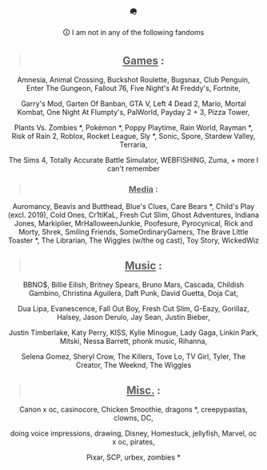 <div align="center">

### 🪖

🛈 I am not in any of the following fandoms

> ## <ins>Games</ins> :

Amnesia, Animal Crossing, Buckshot Roulette, Bugsnax, Club Penguin, Enter The Gungeon, Fallout 76, Five Night's At Freddy's, Fortnite,

Garry's Mod, Garten Of Banban, GTA V, Left 4 Dead 2, Mario, Mortal Kombat, One Night At Flumpty's, PalWorld, Payday 2 + 3, Pizza Tower,

Plants Vs. Zombies *, Pokémon *, Poppy Playtime, Rain World, Rayman *, Risk of Rain 2, Roblox, Rocket League, Sly *, Sonic, Spore, Stardew Valley, Terraria, 

The Sims 4, Totally Accurate Battle Simulator, WEBFISHING, Zuma, + more I can't remember

> ### <ins>Media</ins> :

Auromancy, Beavis and Butthead, Blue's Clues, Care Bears *, Child's Play (excl. 2019), Cold Ones, Cr1tiKaL, Fresh Cut Slim, Ghost Adventures, Indiana Jones, Markiplier,
MrHalloweenJunkie, Poofesure, Pyrocynical, Rick and Morty, Shrek, Smiling Friends, SomeOrdinaryGamers, The Brave Little Toaster *, The Librarian, The Wiggles (w/the og cast), 
Toy Story, WickedWiz

> ## <ins>Music</ins> :

BBNO$, Billie Eilish, Britney Spears, Bruno Mars, Cascada, Childish Gambino, Christina Aguilera, Daft Punk, David Guetta, Doja Cat,

Dua Lipa, Evanescence, Fall Out Boy, Fresh Cut Slim, G-Eazy, Gorillaz, Halsey, Jason Derulo, Jay Sean, Justin Bieber, 

Justin Timberlake, Katy Perry, KISS, Kylie Minogue, Lady Gaga, Linkin Park, Mitski, Nessa Barrett, phonk music, Rihanna, 

Selena Gomez, Sheryl Crow, The Killers, Tove Lo, TV Girl, Tyler, The Creator, The Weeknd, The Wiggles

> ## <ins>Misc.</ins> :

Canon x oc, casinocore, Chicken Smoothie, dragons *, creepypastas, clowns, DC,

doing voice impressions, drawing, Disney, Homestuck, jellyfish, Marvel, oc x oc, pirates,

Pixar, SCP, urbex, zombies *
